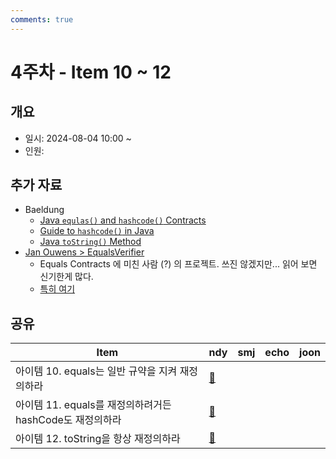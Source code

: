 ```yaml
---
comments: true
---
```

# 4주차 - Item 10 ~ 12

## 개요

- 일시: 2024-08-04 10:00 ~ 
- 인원: 

## 추가 자료

- Baeldung 
	- [Java `equlas()` and `hashcode()` Contracts](https://www.baeldung.com/java-equals-hashcode-contracts)
	- [Guide to `hashcode()` in Java](https://www.baeldung.com/java-hashcode)
	- [Java `toString()` Method](https://www.baeldung.com/java-tostring)
- [Jan Ouwens > EqualsVerifier](https://jqno.nl/equalsverifier/)
	- Equals Contracts 에 미친 사람 (?) 의 프로젝트. 쓰진 않겠지만... 읽어 보면 신기한게 많다.
	- [특히 여기](https://jqno.nl/equalsverifier/manual/why-what-how/#what-does-equalsverifier-do)
## 공유

| Item                                    | ndy                                                                                                                                                                         | smj | echo | joon |
| --------------------------------------- | --------------------------------------------------------------------------------------------------------------------------------------------------------------------------- | --- | ---- | ---- |
| 아이템 10. equals는 일반 규약을 지켜 재정의하라         | [📄](../chapter03/item10/ndy.md)                                                                                                                                            |     |      |      |
| 아이템 11. equals를 재정의하려거든 hashCode도 재정의하라 | [🔗](https://tecoble.techcourse.co.kr/post/2020-07-29-equals-and-hashCode/)                                                                                                 |     |      |      |
| 아이템 12. toString을 항상 재정의하라              | [🔗](https://velog.io/@0sunset0/%EC%9D%B4%ED%8E%99%ED%8B%B0%EB%B8%8C-%EC%9E%90%EB%B0%94-toString%EC%9D%84-%ED%95%AD%EC%83%81-%EC%9E%AC%EC%A0%95%EC%9D%98%ED%95%98%EB%9D%BC) |     |      |      |

